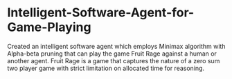 # Intelligent-Software-Agent-for-Game-Playing
Created an intelligent software agent which employs Minimax algorithm with Alpha-beta pruning that can play the game Fruit Rage against a human or another agent. Fruit Rage is a game that captures the nature of a zero sum two player game with strict limitation on allocated time for reasoning.


